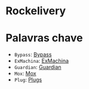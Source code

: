 # Rockelivery

# Palavras chave
- `Bypass`: [Bypass](https://elixirschool.com/pt/lessons/testing/bypass)
- `ExMachina`: [ExMachina](https://github.com/thoughtbot/ex_machina)
- `Guardian`: [Guardian](https://github.com/ueberauth/guardian)
- `Mox`: [Mox](https://github.com/dashbitco/mox)
- `Plug`: [Plugs](https://hexdocs.pm/plug/Plug.Router.html)
